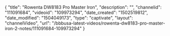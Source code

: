 {
    "title": "Rowenta DW8183 Pro Master Iron",
    "description": "",
    "channelid": "111091684",
    "videoid": "109973294",
    "date_created": "1502519812",
    "date_modified": "1504049173",
    "type": "captivate",
    "layout": "channelVideo",
    "url": "\/bbbusa-latest-videos\/rowenta-dw8183-pro-master-iron-2-notes\/111091684-109973294"
}